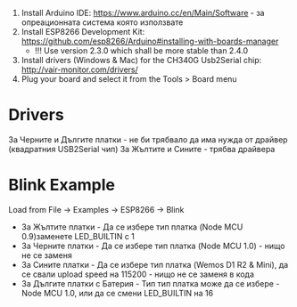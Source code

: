 1. Install Arduino IDE: https://www.arduino.cc/en/Main/Software - за опреационната система която използвате
2. Install ESP8266 Development Kit: https://github.com/esp8266/Arduino#installing-with-boards-manager
   * !!! Use version 2.3.0 which shall be more stable than 2.4.0
3. Install drivers (Windows & Mac) for the CH340G Usb2Serial chip: http://vair-monitor.com/drivers/
4. Plug your board and select it from the Tools > Board menu


# Drivers
За Черните и Дългите платки - не би трябвало да има нужда от драйвер (квадратния USB2Serial чип)
За Жълтите и Сините - трябва драйвера

# Blink Example
Load from File -> Examples -> ESP8266 -> Blink

* За Жълтите платки - Да се избере тип платка (Node MCU 0.9)заменете LED_BUILTIN с 1
* За Черните платки - Да се избере тип платка (Node MCU 1.0) - нищо не се заменя
* За Сините  платки - Да се избере тип платка (Wemos D1 R2 & Mini), да се свали upload speed на 115200 - нищо не се заменя в кода
* За Дългите платки с Батерия - Тип тип платка може да се избере - Node MCU 1.0, или да се смени LED_BUILTIN на 16
